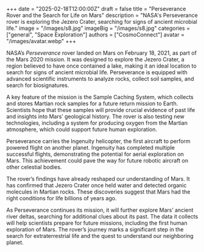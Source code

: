 +++
date = "2025-02-18T12:00:00Z"
draft = false
title = "Perseverance Rover and the Search for Life on Mars"
description = "NASA's Perseverance rover is exploring the Jezero Crater, searching for signs of ancient microbial life."
image = "/images/s8.jpg"
imageBig = "/images/s8.jpg"
categories = ["general", "Space Exploration"]
authors = ["CosmoConnect"]
avatar = "/images/avatar.webp"
+++

NASA’s *Perseverance* rover landed on Mars on February 18, 2021, as part of the Mars 2020 mission. It was designed to explore the Jezero Crater, a region believed to have once contained a lake, making it an ideal location to search for signs of ancient microbial life. Perseverance is equipped with advanced scientific instruments to analyze rocks, collect soil samples, and search for biosignatures.

A key feature of the mission is the Sample Caching System, which collects and stores Martian rock samples for a future return mission to Earth. Scientists hope that these samples will provide crucial evidence of past life and insights into Mars’ geological history. The rover is also testing new technologies, including a system for producing oxygen from the Martian atmosphere, which could support future human exploration.

Perseverance carries the Ingenuity helicopter, the first aircraft to perform powered flight on another planet. Ingenuity has completed multiple successful flights, demonstrating the potential for aerial exploration on Mars. This achievement could pave the way for future robotic aircraft on other celestial bodies.

The rover’s findings have already reshaped our understanding of Mars. It has confirmed that Jezero Crater once held water and detected organic molecules in Martian rocks. These discoveries suggest that Mars had the right conditions for life billions of years ago.

As Perseverance continues its mission, it will further explore Mars’ ancient river deltas, searching for additional clues about its past. The data it collects will help scientists prepare for future missions, including the first human exploration of Mars. The rover’s journey marks a significant step in the search for extraterrestrial life and the quest to understand our neighboring planet.

